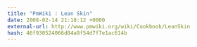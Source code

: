 ```yaml
---
title: "PmWiki : Lean Skin"
date: 2008-02-14 21:18:12 +0000
external-url: http://www.pmwiki.org/wiki/Cookbook/LeanSkin
hash: 46f930524066d84a9f54d7f7e1ac614b
---
```



